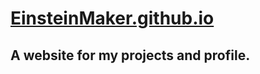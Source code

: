 # [EinsteinMaker.github.io](https://einsteinmaker.github.io)
## A website for my projects and profile.